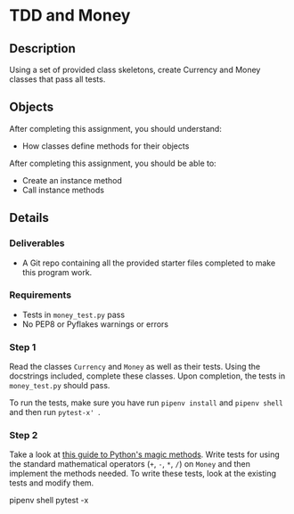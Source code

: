 # TDD and Money

## Description

Using a set of provided class skeletons, create Currency and Money classes that pass all tests.

## Objects

After completing this assignment, you should understand:

- How classes define methods for their objects

After completing this assignment, you should be able to:

- Create an instance method
- Call instance methods

## Details

### Deliverables

- A Git repo containing all the provided starter files completed to make this program work.

### Requirements

- Tests in `money_test.py` pass
- No PEP8 or Pyflakes warnings or errors

### Step 1

Read the classes `Currency` and `Money` as well as their tests. Using the docstrings included, complete these classes. Upon completion, the tests in `money_test.py` should pass.

To run the tests, make sure you have run `pipenv install` and `pipenv shell` and then run `pytest-x'
`.

### Step 2

Take a look at [this guide to Python's magic methods](https://rszalski.github.io/magicmethods/). Write tests for using the standard mathematical operators (`+`, `-`, `*`, `/`) on `Money` and then implement the methods needed. To write these tests, look at the existing tests and modify them.


pipenv shell 
pytest -x

